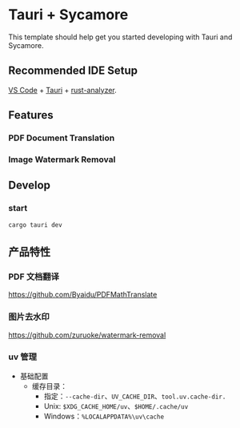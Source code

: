 # Tauri + Sycamore

This template should help get you started developing with Tauri and Sycamore.

## Recommended IDE Setup

[VS Code](https://code.visualstudio.com/) + [Tauri](https://marketplace.visualstudio.com/items?itemName=tauri-apps.tauri-vscode) + [rust-analyzer](https://marketplace.visualstudio.com/items?itemName=rust-lang.rust-analyzer).

## Features

### PDF Document Translation

### Image Watermark Removal

## Develop

### start

```bash
cargo tauri dev
```

## 产品特性

### PDF 文档翻译

https://github.com/Byaidu/PDFMathTranslate

### 图片去水印

https://github.com/zuruoke/watermark-removal

### uv 管理

- 基础配置
  - 缓存目录：
    - 指定：`--cache-dir`、`UV_CACHE_DIR`、`tool.uv.cache-dir.`
    - Unix: `$XDG_CACHE_HOME/uv`、`$HOME/.cache/uv`
    - Windows：`%LOCALAPPDATA%\uv\cache`
